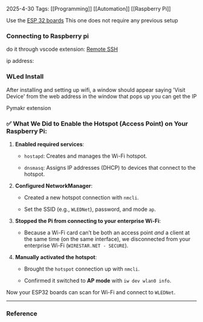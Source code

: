 2025-4-30
Tags: [[Programming]] [[Automation]] [[Raspberry Pi]]

Use the [ESP 32 boards](https://www.amazon.com/dp/B09GK74F7N?ref=ppx_yo2ov_dt_b_fed_asin_title) This one does not require any previous setup 

### Connecting to Raspberry pi 
do it through vscode extension: [Remote SSH](https://marketplace.visualstudio.com/items/?itemName=ms-vscode-remote.remote-ssh)

ip address: 

### WLed Install

After installing and setting up wifi, a window should appear saying 'Visit Device' from the web address in the window that pops up you can get the IP 

Pymakr extension


### ✅ What We Did to Enable the Hotspot (Access Point) on Your Raspberry Pi:

1. **Enabled required services**:
    
    - `hostapd`: Creates and manages the Wi-Fi hotspot.
        
    - `dnsmasq`: Assigns IP addresses (DHCP) to devices that connect to the hotspot.
        
2. **Configured NetworkManager**:
    
    - Created a new hotspot connection with `nmcli`.
        
    - Set the SSID (e.g., `WLEDNet`), password, and mode `ap`.
        
3. **Stopped the Pi from connecting to your enterprise Wi-Fi**:
    
    - Because a Wi-Fi card can’t be both an access point _and_ a client at the same time (on the same interface), we disconnected from your enterprise Wi-Fi (`WIRESTAR.NET - SECURE`).
        
4. **Manually activated the hotspot**:
    
    - Brought the `hotspot` connection up with `nmcli`.
        
    - Confirmed it switched to **AP mode** with `iw dev wlan0 info`.
        

Now your ESP32 boards can scan for Wi-Fi and connect to `WLEDNet`.

---
### Reference